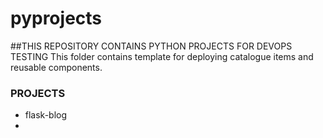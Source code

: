 # pyprojects

##THIS REPOSITORY CONTAINS PYTHON PROJECTS FOR DEVOPS TESTING
This folder contains template for deploying catalogue items and reusable components.

### PROJECTS
- flask-blog
- 


